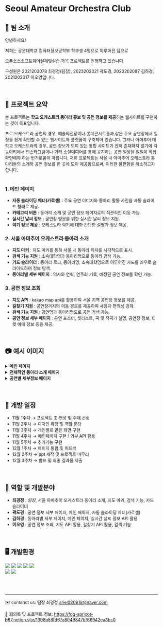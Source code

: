 # Seoul Amateur Orchestra Club

## 👋 팀 소개
안녕하세요!

저희는 광운대학교 컴퓨터정보공학부 학부생 4명으로 이루어진 팀으로

오픈소스소프트웨어설계및실습 과목 프로젝트를 진행하고 있습니다.

구성원은 2021202078 최경정(팀장), 2023202021 곽도경, 2023202087 김하경, 2021202017 이오영입니다.
<br><br><br>

## 💾 프로젝트 요약
본 프로젝트는 **학교 오케스트라 동아리 홍보 및 공연 정보를 제공**하는 웹사이트를 구현하는 것이 목표입니다. 

프로 오케스트라 공연의 경우, 예술의전당이나 롯데콘서트홀과 같은 주요 공연장에서 일정을 쉽게 확인할 수 있는 웹사이트와 플랫폼이 구축되어 있습니다. 
그러나 아마추어 대학교 오케스트라의 경우, 공연 정보가 모여 있는 통합 사이트가 전혀 존재하지 않기에 각 동아리에서 인스타그램이나 기타 소셜미디어를 통해 공지하는 공연 일정을 일일이 직접 확인해야 하는 번거로움이 따릅니다.
저희 프로젝트는 서울 내 아마추어 오케스트라 동아리들의 소개와 공연 정보를 한 곳에 모아 제공함으로써, 이러한 불편함을 해소하고자 합니다. 
<br><br>

### 1. 메인 페이지
- **자동 슬라이딩 베너(카로셀)** : 주요 공연 이미지와 동아리 활동 사진을 자동 슬라이드 형태로 제공.
- **카테고리 버튼** : 동아리 소개 및 공연 정보 페이지로의 직관적인 이동 가능.
- **실시간 날씨 정보** : 공연장 방문을 위한 실시간 날씨 정보 지원.
- **악기 정보 제공** : 오케스트라 악기에 대한 간단한 설명과 정보 제공.
### 2. 서울 아마추어 오케스트라 동아리 소개
- **지도 마커** : 지도 마커를 통해 서울 내 동아리 위치를 시각적으로 표시.
- **검색 기능 지원** : 소속대학명과 동아리명으로 동아리 검색 가능.
- **카드 슬라이더** : 동아리 로고, 동아리명, 소속대학명으로 이루어진 카드를 좌우로 슬라이드하여 정보 탐색.
- **동아리별 세부 페이지** : 역사와 연혁, 연주회 기록, 예정된 공연 정보를 확인 가능.
### 3. 공연 정보 조회
- **지도 API** : kakao map api를 활용하여 서울 지역 공연장 정보를 제공.
- **길찾기 지원** : 공연장까지의 이동 경로를 제공하여 사용자 편의성 강화.
- **검색 기능 지원** : 공연명과 동아리명으로 공연 검색 가능.
- **공연 정보 세부 페이지** : 공연 포스터, 셋리스트, 곡 및 작곡가 설명, 공연장 정보, 티켓 예매 정보 등을 제공.
<br><br><br>

## 📷 예시 이미지
<details>
    <summary><b>메인 페이지</b></summary>
    <img src="./public/images/mainpage.jpg">
</details>
<details>
    <summary><b>전체적인 동아리 소개 페이지</b></summary>
    <img src="./public/images/club_map.jpg">
</details>
<details>
    <summary><b>공연별 세부정보 페이지</b></summary>
    <img src="./public/images/performance_information.jpg">
</details>
<br><br>

## 📅 개발 일정
- 11월 1주차 → 프로젝트 조 편성 및 주제 선정
- 11월 2주차 → 디자인 확정 및 역할 분담
- 11월 3주차 → 개인별로 맡은 화면 구현
- 11월 4주차 → 메인페이지 구현 / 외부 API 활용
- 11월 5주차 → 추가기능 구현
- 12월 1주차 → 페이지 통합 및 피드백
- 12월 2주차 → ppt 제작 및 프로젝트 마무리
- 12월 3주차 → 발표 및 최종 결과물 제출
<br><br><br>

## 👀 역할 및 개발분야
- **최경정** : *팀장*, 서울 아마추어 오케스트라 동아리 소개, 지도 마커, 검색 기능, 카드 슬라이더
- **곽도경** : 공연 정보 세부 페이지, 메인 페이지, 자동 슬라이딩 베너(카로셀)
- **김하경** : 동아리별 세부 페이지, 메인 페이지, 실시간 날씨 정보 API 활용
- **이오영** : 공연 정보 조회, 지도 API 활용, 길찾기 API 활용, 검색 기능
<br><br><br>

## 🖥️ 개발환경
<div>
    <img src="https://img.shields.io/badge/html5-E34F26?style=for-the-badge&logo=html5&logoColor=white">
    <img src="https://img.shields.io/badge/css-1572B6?style=for-the-badge&logo=css3&logoColor=white"> 
    <img src="https://img.shields.io/badge/javascript-F7DF1E?style=for-the-badge&logo=javascript&logoColor=black">
    <img src="https://img.shields.io/badge/node.js-339933?style=for-the-badge&logo=Node.js&logoColor=white">
    <img src="https://img.shields.io/badge/NPM-CB3837?style=for-the-badge&logo=NPM&logoColor=white">
    <br>
    <img src="https://img.shields.io/badge/github-181717?style=for-the-badge&logo=github&logoColor=white">
    <img src="https://img.shields.io/badge/git-F05032?style=for-the-badge&logo=git&logoColor=white">
</div>
<br><br><br>

---
✉️ contanct us: 팀장 최경정 ariel020918@naver.com

💬 회의록 및 프로젝트 정보: https://fog-apricot-b87.notion.site/1308b56fd67a8049847bf66942ea8bc0
